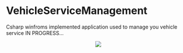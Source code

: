 # VehicleServiceManagement
 Csharp winfroms implemented application used to manage you vehicle service
 IN PROGRESS...
  <div align="center">
  <img src="https://cdn.discordapp.com/attachments/837093180783722536/1051882599993327646/image.png"/>
  </div>
